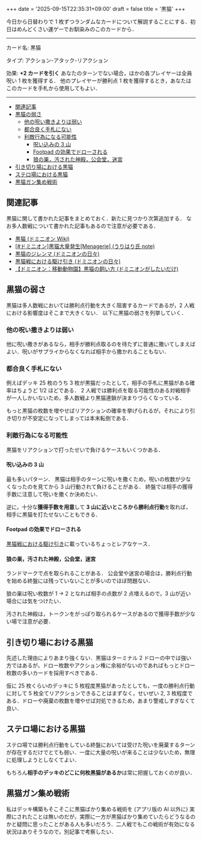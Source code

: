 +++
date = '2025-09-15T22:35:31+09:00'
draft = false
title = '黒猫'
+++

今日から日替わりで 1 枚ずつランダムなカードについて解説することにする．初日はめんどくさい運ゲーでお馴染みのこのカードから．

---
カード名: 黒猫

タイプ: アクション-アタック-リアクション

効果:
**+2 カードを引く**
あなたのターンでない場合，ほかの各プレイヤーは全員呪い 1 枚を獲得する．
他のプレイヤーが勝利点 1 枚を獲得するとき，あなたはこのカードを手札から使用してもよい．

---

- [関連記事](#関連記事)
- [黒猫の弱さ](#黒猫の弱さ)
	- [他の呪い撒きよりは弱い](#他の呪い撒きよりは弱い)
	- [都合良く手札にない](#都合良く手札にない)
	- [利敵行為になる可能性](#利敵行為になる可能性)
		- [呪い込みの 3 山](#呪い込みの-3-山)
		- [Footpad の効果でドローされる](#footpad-の効果でドローされる)
		- [狼の巣，汚された神殿，公会堂，迷宮](#狼の巣汚された神殿公会堂迷宮)
- [引き切り場における黒猫](#引き切り場における黒猫)
- [ステロ場における黒猫](#ステロ場における黒猫)
- [黒猫ガン集め戦術](#黒猫ガン集め戦術)


## 関連記事
黒猫に関して書かれた記事をまとめておく．新たに見つかり次第追加する．
なお多人数戦について書かれた記事もあるので注意が必要である．

* [黒猫 (ドミニオン Wiki)](https://wikiwiki.jp/dominiondeck/%E9%BB%92%E7%8C%AB)
* [[#ドミニオン]黒猫大量発生[Menagerie] (うりはり氏 note)](https://note.com/urihari/n/n617728507dec)
* [黒猫のジレンマ (ドミニオンの日々)](https://hirotashi-domi.hatenablog.com/entry/2020/04/23/235421)
* [黒猫戦における駆け引き (ドミニオンの日々)](https://hirotashi-domi.hatenablog.com/entry/2024/02/27/200550)
* [【ドミニオン：移動動物園】黒猫の飼い方 (ドミニオンがしたいだけ)](https://kamo29mof.hatenablog.com/entry/blackcat)

## 黒猫の弱さ
黒猫は多人数戦においては勝利点行動を大きく阻害するカードであるが，2 人戦における影響度はそこまで大きくない．
以下に黒猫の弱さを列挙していく．

### 他の呪い撒きよりは弱い
他に呪い撒きがあるなら，相手が勝利点取るのを待たずに普通に撒いてしまえばよい．呪いがサプライからなくなれば相手から撒かれることもない．

### 都合良く手札にない
<!-- 唯一の対戦相手が勝利点を獲得したそのタイミングに，手札に黒猫がある確率はどれほどあるだろうか？ -->
例えばデッキ 25 枚のうち 3 枚が黒猫だったとして，相手の手札に黒猫がある確率はちょうど 1/2 ほどである．
2 人戦では勝利点を取る可能性のある対戦相手が一人しかいないため，多人数戦より黒猫連鎖が決まりづらくなっている．

もっと黒猫の枚数を増やせばリアクションの確率を挙げられるが，それにより引き切りが不安定になってしまっては本末転倒である．

### 利敵行為になる可能性
黒猫をリアクションで打ったせいで負けるケースもいくつかある．

#### 呪い込みの 3 山
最も多いパターン．
黒猫は相手のターンに呪いを撒くため，呪いの枚数が少なくなったのを見てから 3 山行動されて負けることがある．
終盤では相手の獲得手数に注意して呪いを撒くか決めたい．

逆に，十分な**獲得手数を用意**して **3 山に近いところから勝利点行動**を取れば，相手に黒猫を打たせないこともできる．

#### Footpad の効果でドローされる
[黒猫戦における駆け引き](https://hirotashi-domi.hatenablog.com/entry/2024/02/27/200550)に載っているちょっとレアなケース．

#### 狼の巣，汚された神殿，公会堂，迷宮
ランドマークで点を取られることがある．
公会堂や迷宮の場合は，勝利点行動を始める終盤には残っていないことが多いのでほぼ問題ない．

狼の巣は呪い枚数が 1 → 2 となれば相手の点数が 2 点増えるので，3 山が近い場合には気をつけたい．

汚された神殿は，トークンをがっぽり取られるケースがあるので獲得手数が少ない場で注意が必要．

## 引き切り場における黒猫
先述した理由によりあまり強くない．黒猫はターミナル 2 ドローの中では強い方ではあるが，ドロー枚数やアクション権に余裕がないのであればもっとドロー枚数の多いカードを採用すべきである．

仮に 25 枚くらいのデッキに 5 枚程度黒猫があったとしても，一度の勝利点行動に対して 5 枚全てリアクションできることはまずなく，せいぜい 2, 3 枚程度である．ドローや廃棄の枚数を増やせば対処できるため，あまり警戒しすぎなくて良い．

## ステロ場における黒猫
ステロ場では勝利点行動をしている終盤においては受けた呪いを廃棄するターンが存在するだけでとても弱い．一度に大量の呪いが来ることは少ないため，無理に処理しようとしなくてよい．

もちろん**相手のデッキのどこに何枚黒猫があるか**は常に把握しておくのが良い．

## 黒猫ガン集め戦術
私はデッキ構築もそこそこに黒猫ばかり集める戦術を (アプリ版の AI 以外に) 実際にされたことは無いのだが，実際に一方が黒猫ばかり集めていたらどうなるのかと疑問に思ったことがある人も多いだろう．二人戦でもこの戦術が有効になる状況はありそうなので，別記事で考察したい．
